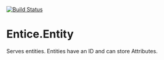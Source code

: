 [![Build Status](https://travis-ci.org/entice/entity.svg)](https://travis-ci.org/entice/entity)

Entice.Entity
========

Serves entities. Entities have an ID and can store Attributes.
